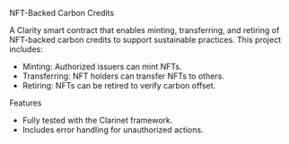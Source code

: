 NFT-Backed Carbon Credits

A Clarity smart contract that enables minting, transferring, and retiring of NFT-backed carbon credits to support sustainable practices. This project includes:

- Minting: Authorized issuers can mint NFTs.
- Transferring: NFT holders can transfer NFTs to others.
- Retiring: NFTs can be retired to verify carbon offset.

Features
- Fully tested with the Clarinet framework.
- Includes error handling for unauthorized actions.
